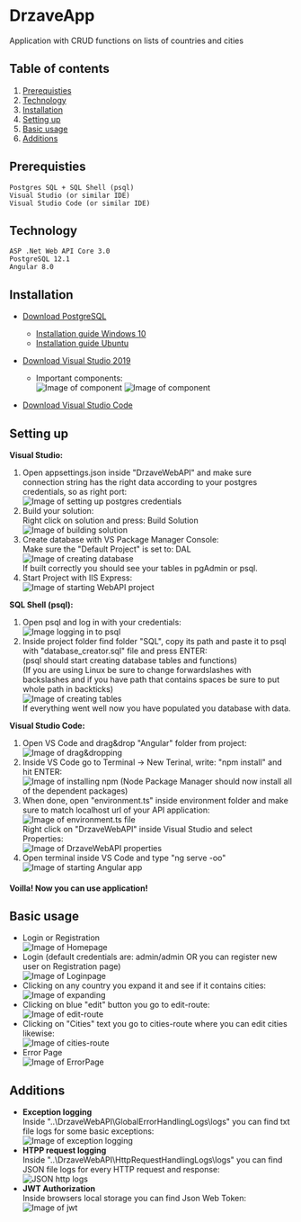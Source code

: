 # DrzaveApp
Application with CRUD functions on lists of countries and cities  
## Table of contents  
1. [Prerequisties](#prerequisites)  
2. [Technology](#technology)  
3. [Installation](#installation)  
4. [Setting up](#settingUp)  
5. [Basic usage](#basicUsage)  
6. [Additions](#additions)

<a name="prerequisites"></a>
## Prerequisties
```
Postgres SQL + SQL Shell (psql)
Visual Studio (or similar IDE)
Visual Studio Code (or similar IDE)
```
<a name="technology"></a>
## Technology  
```
ASP .Net Web API Core 3.0  
PostgreSQL 12.1
Angular 8.0  
```  
<a name="installation"></a>
## Installation
- [Download PostgreSQL](https://www.postgresql.org/download/)

  - [Installation guide Windows 10](https://www.youtube.com/watch?v=e1MwsT5FJRQ)
  - [Installation guide Ubuntu](https://www.youtube.com/watch?v=-LwI4HMR_Eg)
- [Download Visual Studio 2019](https://visualstudio.microsoft.com/downloads/)

  - Important components:  
![Image of component](https://i.imgur.com/ukMX0Y8.png)
![Image of component](https://i.imgur.com/qmgB4tr.png)
- [Download Visual Studio Code](https://code.visualstudio.com/download)  
<a name="settingUp"></a>
## Setting up  
**Visual Studio:**
  1. Open appsettings.json inside "DrzaveWebAPI" and make sure connection string has the right data according to your postgres credentials, so as right port:  
  ![Image of setting up postgres credentials](https://i.imgur.com/qCdvTSd.png)  
  2. Build your solution:  
     Right click on solution and press: Build Solution  
  ![Image of building solution](https://i.imgur.com/rWu0U7n.png)  
  3. Create database with VS Package Manager Console:  
     Make sure the "Default Project" is set to: DAL  
  ![Image of creating database](https://i.imgur.com/rhMKXjU.png?1)  
  If built correctly you should see your tables in pgAdmin or psql.  
  4. Start Project with IIS Express:  
  ![Image of starting WebAPI project](https://i.imgur.com/WVWDKCd.png)
  
**SQL Shell (psql):**  
  1. Open psql and log in with your credentials:  
  ![Image logging in to psql](https://i.imgur.com/qPgxNM1.png)
  2. Inside project folder find folder "SQL", copy its path and paste it to psql with "database_creator.sql" file and press ENTER:  
  (psql should start creating database tables and functions)  
  (If you are using Linux be sure to change forwardslashes with backslashes and if you have path that contains spaces be sure to put whole path in backticks)  
  ![Image of creating tables](https://i.imgur.com/xIlWAEP.png?1)  
  If everything went well now you have populated you database with data.  
  
**Visual Studio Code:**  
  1. Open VS Code and drag&drop "Angular" folder from project:  
  ![Image of drag&dropping](https://i.imgur.com/973f9ZI.png)
  2. Inside VS Code go to Terminal -> New Terinal, write: "npm install" and hit ENTER:  
  ![Image of installing npm](https://i.imgur.com/dWvjf6Q.png)
  (Node Package Manager should now install all of the dependent packages)  
  3. When done, open "environment.ts" inside environment folder and make sure to match localhost url of your API application:  
  ![Image of environment.ts file](https://i.imgur.com/F42Kkzd.png)  
  Right click on "DrzaveWebAPI" inside Visual Studio and select Properties:  
  ![Image of DrzaveWebAPI properties](https://i.imgur.com/dZTGzxH.png)  
  4. Open terminal inside VS Code and type "ng serve -oo"  
  ![Image of starting Angular app](https://i.imgur.com/BHs8XUb.png)  
  
#### **Voilla! Now you can use application!**  
<a name="basicUsage"></a>
## Basic usage  
- Login or Registration  
![Image of Homepage](https://i.imgur.com/2E4ZF2p.png)  
- Login (default credentials are: admin/admin OR you can register new user on Registration page)  
![Image of Loginpage](https://i.imgur.com/4P3tmcl.png)  
- Clicking on any country you expand it and see if it contains cities:  
![Image of expanding](https://i.imgur.com/9cSWg2i.png)  
- Clicking on blue "edit" button you go to edit-route:  
![Image of edit-route](https://i.imgur.com/0v5olsq.png)  
- Clicking on "Cities" text you go to cities-route where you can edit cities likewise:  
![Image of cities-route](https://i.imgur.com/FCm27XG.png)  
- Error Page  
![Image of ErrorPage](https://i.imgur.com/s3yy4DP.png)  

<a name="additions"></a>
## Additions  
- **Exception logging**  
  Inside "..\DrzaveWebAPI\GlobalErrorHandlingLogs\logs" you can find txt file logs for some basic exceptions:  
![Image of exception logging](https://i.imgur.com/Wxfb8EL.png)  
- **HTPP request logging**  
  Inside "..\DrzaveWebAPI\HttpRequestHandlingLogs\logs" you can find JSON file logs for every HTTP request and response:  
![JSON http logs](https://i.imgur.com/Qpp6b7M.png)  
- **JWT Authorization**  
  Inside browsers local storage you can find Json Web Token:  
![Image of jwt](https://i.imgur.com/Fa1EX2K.png)  
